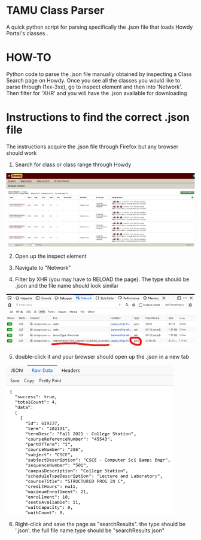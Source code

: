 # TAMU Class Parser
A quick python script for parsing specifically the .json file that loads Howdy Portal's classes..

# HOW-TO
Python code to parse the .json file manually obtained by inspecting a Class Search page on Howdy. Once you see all the classes you would like to parse through (1xx-3xx), go to inspect element and then into 'Network'. Then filter for 'XHR' and you will have the .json available for downloading

# Instructions to find the correct .json file
The instructions acquire the .json file through Firefox but any browser should work
1. Search for class or class range through Howdy

![Class Search](/images/classes.png)

2. Open up the inspect element

3. Navigate to "Network"

4. Filter by XHR (you may have to RELOAD the page). The type should be .json and the file name should look similar

![Inspect Element](/images/inspect.png)

5. double-click it and your browser should open up the .json in a new tab

![Json file](/images/json.png)

6. Right-click and save the page as "searchResults". the type should be '.json'. the full file name.type should be "searchResults.json"
